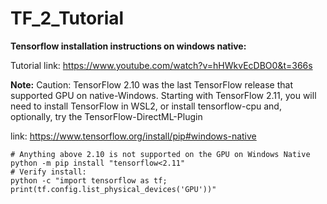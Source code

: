 # TF_2_Tutorial

**Tensorflow installation instructions on windows native:**

Tutorial link: https://www.youtube.com/watch?v=hHWkvEcDBO0&t=366s

**Note:** Caution: TensorFlow 2.10 was the last TensorFlow release that supported GPU on native-Windows. Starting with TensorFlow 2.11, you will need to install TensorFlow in WSL2, or install tensorflow-cpu and, optionally, try the TensorFlow-DirectML-Plugin

link: https://www.tensorflow.org/install/pip#windows-native

```conda install -c conda-forge cudatoolkit=11.2 cudnn=8.1.0
# Anything above 2.10 is not supported on the GPU on Windows Native
python -m pip install "tensorflow<2.11"
# Verify install:
python -c "import tensorflow as tf; print(tf.config.list_physical_devices('GPU'))"
```